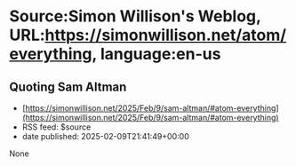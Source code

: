 # Source:Simon Willison's Weblog, URL:https://simonwillison.net/atom/everything, language:en-us

## Quoting Sam Altman
 - [https://simonwillison.net/2025/Feb/9/sam-altman/#atom-everything](https://simonwillison.net/2025/Feb/9/sam-altman/#atom-everything)
 - RSS feed: $source
 - date published: 2025-02-09T21:41:49+00:00

None

